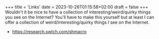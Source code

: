 +++
title = 'Links'
date = 2023-10-26T01:15:58+02:00
draft = false
+++
Wouldn't it be nice to have a collection of interesting/weird/quirky things you see on the Internet? You'll have to make this yourself
but at least I can offer a collection of weird/interesting/quirky things *I* see on the Internet.

- https://research.swtch.com/shmacro
